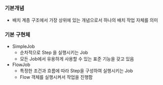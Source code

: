 ### 기본개념
- 배치 계층 구조에서 가장 상위에 있는 개념으로서 하나의 배치 작업 자체를 의미

### 기본 구현체
- SimpleJob
  - 순차적으로 Step 을 실행시키는 Job
  - 모든 Job에서 유용하게 사용할 수 있는 표준 기능을 갖고 있음
- FlowJob
  - 특정한 조건과 흐름에 따라 Step을 구성하여 실행시키는 Job
  - Flow 객체를 실행시켜서 작업을 진행함